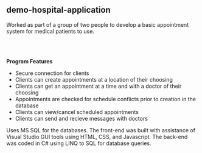 ## demo-hospital-application

Worked as part of a group of two people to develop a basic appointment system for medical patients to use.

<br></br>

**Program Features**
* Secure connection for clients
* Clients can create appointments at a location of their choosing
* Clients can get an appointment at a time and with a doctor of their choosing
* Appointments are checked for schedule conflicts prior to creation in the database
* Clients can view/cancel scheduled appointments
* Clients can send and recieve messages with doctors

Uses MS SQL for the databases. The front-end was built with assistance of Visual Studio GUI tools using HTML, CSS, and Javascript. The back-end was coded in C# using LINQ to SQL for database queries.

